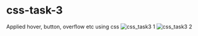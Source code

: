 # css-task-3
Applied hover, button, overflow etc using css
![css_task3 1](https://user-images.githubusercontent.com/67648510/87215704-b5a03280-c356-11ea-8f6a-9659e9db0fe1.png)
![css_task3 2](https://user-images.githubusercontent.com/67648510/87215707-c05ac780-c356-11ea-8fc7-07c7b852f9db.png)
